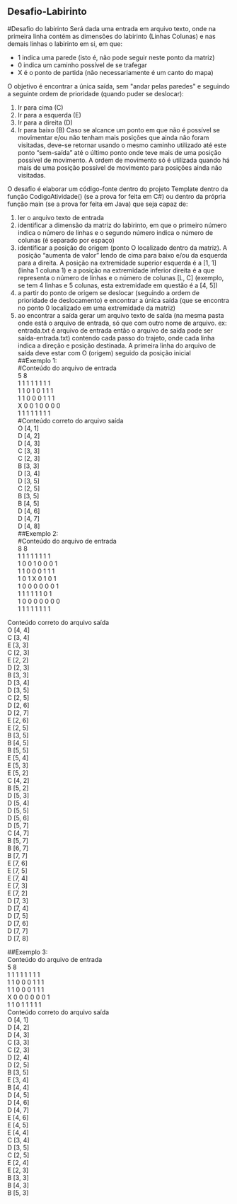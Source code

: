 ## Desafio-Labirinto

#Desafio do labirinto
Será dada uma entrada em arquivo texto, onde na primeira linha contém as dimensões do labirinto 
(Linhas Colunas) e nas demais linhas o labirinto em si, em que:
  - 1 indica uma parede (isto é, não pode seguir neste ponto da matriz)
  - 0 indica um caminho possível de se trafegar
  - X é o ponto de partida (não necessariamente é um canto do mapa)

O objetivo é encontrar a única saída, sem "andar pelas paredes" e seguindo a seguinte ordem de 
prioridade (quando puder se deslocar):
  1) Ir para cima (C)
  2) Ir para a esquerda (E)
  3) Ir para a direita (D)
  4) Ir para baixo (B)
Caso se alcance um ponto em que não é possível se movimentar e/ou não tenham mais posições 
que ainda não foram visitadas, deve-se retornar usando o mesmo caminho utilizado até este ponto 
“sem-saída” até o último ponto onde teve mais de uma posição possível de movimento. A ordem 
de movimento só é utilizada quando há mais de uma posição possível de movimento para posições 
ainda não visitadas.<br />

O desafio é elaborar um código-fonte dentro do projeto Template dentro da função 
CodigoAtividade() (se a prova for feita em C#) ou dentro da própria função main (se a prova for 
feita em Java) que seja capaz de:<br />
  1) ler o arquivo texto de entrada<br />
  2) identificar a dimensão da matriz do labirinto, em que o primeiro número indica o número de 
  linhas e o segundo número indica o número de colunas (é separado por espaço)<br />
  3) identificar a posição de origem (ponto O localizado dentro da matriz). A posição “aumenta 
  de valor” lendo de cima para baixo e/ou da esquerda para a direita. A posição na 
  extremidade superior esquerda é a [1, 1] (linha 1 coluna 1) e a posição na extremidade 
  inferior direita é a que representa o número de linhas e o número de colunas [L, C] (exemplo, 
  se tem 4 linhas e 5 colunas, esta extremidade em questão é a [4, 5])<br />
  4) a partir do ponto de origem se deslocar (seguindo a ordem de prioridade de deslocamento) 
  e encontrar a única saída (que se encontra no ponto 0 localizado em uma extremidade da 
  matriz)<br />
  5) ao encontrar a saída gerar um arquivo texto de saída (na mesma pasta onde está o arquivo 
  de entrada, só que com outro nome de arquivo. ex: entrada.txt é arquivo de entrada então 
  o arquivo de saída pode ser saída-entrada.txt) contendo cada passo do trajeto, onde cada 
  linha indica a direção e posição destinada. A primeira linha do arquivo de saída deve estar 
  com O (origem) seguido da posição inicial<br />
##Exemplo 1:<br />
#Conteúdo do arquivo de entrada<br />
5 8<br/>
1 1 1 1 1 1 1 1<br/>
1 1 0 1 0 1 1 1<br />
1 1 0 0 0 1 1 1<br />
X 0 0 1 0 0 0 0<br />
1 1 1 1 1 1 1 1<br />
#Conteúdo correto do arquivo saída<br />
O [4, 1]<br />
D [4, 2]<br />
D [4, 3]<br />
C [3, 3]<br />
C [2, 3]<br />
B [3, 3]<br />
D [3, 4]<br />
D [3, 5]<br />
C [2, 5]<br />
B [3, 5]<br />
B [4, 5]<br />
D [4, 6]<br />
D [4, 7]<br />
D [4, 8]<br />
##Exemplo 2:<br />
#Conteúdo do arquivo de entrada<br />
8 8<br />
1 1 1 1 1 1 1 1<br />
1 0 0 1 0 0 0 1<br />
1 1 0 0 0 1 1 1<br />
1 0 1 X 0 1 0 1<br />
1 0 0 0 0 0 0 1<br />
1 1 1 1 1 1 0 1<br />
1 0 0 0 0 0 0 0<br />
1 1 1 1 1 1 1 1<br />

Conteúdo correto do arquivo saída<br />
O [4, 4]<br />
C [3, 4]<br />
E [3, 3]<br />
C [2, 3]<br />
E [2, 2]<br />
D [2, 3]<br />
B [3, 3]<br />
D [3, 4]<br />
D [3, 5]<br />
C [2, 5]<br />
D [2, 6]<br />
D [2, 7]<br />
E [2, 6]<br />
E [2, 5]<br />
B [3, 5]<br />
B [4, 5]<br />
B [5, 5]<br />
E [5, 4]<br />
E [5, 3]<br />
E [5, 2]<br />
C [4, 2]<br />
B [5, 2]<br />
D [5, 3]<br />
D [5, 4]<br />
D [5, 5]<br />
D [5, 6]<br />
D [5, 7]<br />
C [4, 7]<br />
B [5, 7]<br />
B [6, 7]<br />
B [7, 7]<br />
E [7, 6]<br />
E [7, 5]<br />
E [7, 4]<br />
E [7, 3]<br />
E [7, 2]<br />
D [7, 3]<br />
D [7, 4]<br />
D [7, 5]<br />
D [7, 6]<br />
D [7, 7]<br />
D [7, 8]<br />

##Exemplo 3:<br />
Conteúdo do arquivo de entrada<br />
5 8<br />
1 1 1 1 1 1 1 1<br />
1 1 0 0 0 1 1 1<br />
1 1 0 0 0 1 1 1<br />
X 0 0 0 0 0 0 1<br />
1 1 0 1 1 1 1 1<br />
Conteúdo correto do arquivo saída<br />
O [4, 1]<br />
D [4, 2]<br />
D [4, 3]<br />
C [3, 3]<br />
C [2, 3]<br />
D [2, 4]<br />
D [2, 5]<br />
B [3, 5]<br />
E [3, 4]<br />
B [4, 4]<br />
D [4, 5]<br />
D [4, 6]<br />
D [4, 7]<br />
E [4, 6]<br />
E [4, 5]<br />
E [4, 4]<br />
C [3, 4]<br />
D [3, 5]<br />
C [2, 5]<br />
E [2, 4]<br />
E [2, 3]<br />
B [3, 3]<br />
B [4, 3]<br />
B [5, 3]<br />

